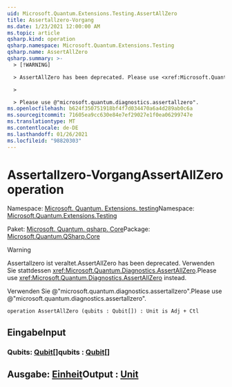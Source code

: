 ```yaml
---
uid: Microsoft.Quantum.Extensions.Testing.AssertAllZero
title: Assertallzero-Vorgang
ms.date: 1/23/2021 12:00:00 AM
ms.topic: article
qsharp.kind: operation
qsharp.namespace: Microsoft.Quantum.Extensions.Testing
qsharp.name: AssertAllZero
qsharp.summary: >-
  > [!WARNING]

  > AssertAllZero has been deprecated. Please use <xref:Microsoft.Quantum.Diagnostics.AssertAllZero> instead.

  >

  > Please use @"microsoft.quantum.diagnostics.assertallzero".
ms.openlocfilehash: b624f350751918bf4f7d034470a6a4d289ab0c6a
ms.sourcegitcommit: 71605ea9cc630e84e7ef29027e1f0ea06299747e
ms.translationtype: MT
ms.contentlocale: de-DE
ms.lasthandoff: 01/26/2021
ms.locfileid: "98820303"
---
```

# <a name="assertallzero-operation"></a><span data-ttu-id="2252b-102">Assertallzero-Vorgang</span><span class="sxs-lookup"><span data-stu-id="2252b-102">AssertAllZero operation</span></span>

<span data-ttu-id="2252b-103">Namespace: [Microsoft. Quantum. Extensions. testing](xref:Microsoft.Quantum.Extensions.Testing)</span><span class="sxs-lookup"><span data-stu-id="2252b-103">Namespace: [Microsoft.Quantum.Extensions.Testing](xref:Microsoft.Quantum.Extensions.Testing)</span></span>

<span data-ttu-id="2252b-104">Paket: [Microsoft. Quantum. qsharp. Core](https://nuget.org/packages/Microsoft.Quantum.QSharp.Core)</span><span class="sxs-lookup"><span data-stu-id="2252b-104">Package: [Microsoft.Quantum.QSharp.Core](https://nuget.org/packages/Microsoft.Quantum.QSharp.Core)</span></span>


> [!WARNING]
> <span data-ttu-id="2252b-105">Assertallzero ist veraltet.</span><span class="sxs-lookup"><span data-stu-id="2252b-105">AssertAllZero has been deprecated.</span></span> <span data-ttu-id="2252b-106">Verwenden Sie stattdessen <xref:Microsoft.Quantum.Diagnostics.AssertAllZero>.</span><span class="sxs-lookup"><span data-stu-id="2252b-106">Please use <xref:Microsoft.Quantum.Diagnostics.AssertAllZero> instead.</span></span>
>
> <span data-ttu-id="2252b-107">Verwenden Sie @"microsoft.quantum.diagnostics.assertallzero".</span><span class="sxs-lookup"><span data-stu-id="2252b-107">Please use @"microsoft.quantum.diagnostics.assertallzero".</span></span>



```qsharp
operation AssertAllZero (qubits : Qubit[]) : Unit is Adj + Ctl
```


## <a name="input"></a><span data-ttu-id="2252b-108">Eingabe</span><span class="sxs-lookup"><span data-stu-id="2252b-108">Input</span></span>

### <a name="qubits--qubit"></a><span data-ttu-id="2252b-109">Qubits: [Qubit](xref:microsoft.quantum.lang-ref.qubit)[]</span><span class="sxs-lookup"><span data-stu-id="2252b-109">qubits : [Qubit](xref:microsoft.quantum.lang-ref.qubit)[]</span></span>





## <a name="output--unit"></a><span data-ttu-id="2252b-110">Ausgabe: [Einheit](xref:microsoft.quantum.lang-ref.unit)</span><span class="sxs-lookup"><span data-stu-id="2252b-110">Output : [Unit](xref:microsoft.quantum.lang-ref.unit)</span></span>

